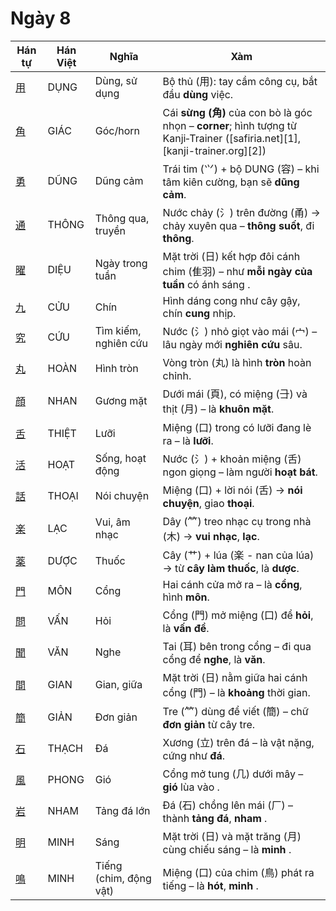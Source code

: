 <link href="styles.css" rel="stylesheet">

# Ngày 8

| Hán tự | Hán Việt | Nghĩa | Xàm |
| -------------------------------- | ------ | --------------- | ----------------------------------------------------------------------------------- |
| [<span class="stroke-order">用</span>](https://mazii.net/vi-VN/search/kanji/javi/用) | DỤNG | Dùng, sử dụng | Bộ thủ (用): tay cầm công cụ, bắt đầu **dùng** việc. |
| [<span class="stroke-order">角</span>](https://mazii.net/vi-VN/search/kanji/javi/角) | GIÁC | Góc/horn | Cái **sừng (角)** của con bò là góc nhọn – **corner**; hình tượng từ Kanji‑Trainer ([safiria.net][1], [kanji-trainer.org][2]) |
| [<span class="stroke-order">勇</span>](https://mazii.net/vi-VN/search/kanji/javi/勇) | DŨNG | Dũng cảm | Trái tim (⺍) + bộ DUNG (容) – khi tâm kiên cường, bạn sẽ **dũng cảm**. |
| [<span class="stroke-order">通</span>](https://mazii.net/vi-VN/search/kanji/javi/通) | THÔNG | Thông qua, truyền | Nước chảy (氵) trên đường (甬) → chảy xuyên qua – **thông suốt**, đi **thông**. |
| [<span class="stroke-order">曜</span>](https://mazii.net/vi-VN/search/kanji/javi/曜) | DIỆU | Ngày trong tuần | Mặt trời (日) kết hợp đôi cánh chim (隹羽) – như **mỗi ngày của tuần** có ánh sáng . |
| [<span class="stroke-order">九</span>](https://mazii.net/vi-VN/search/kanji/javi/九) | CỬU | Chín | Hình dáng cong như cây gậy, chín **cung** nhịp. |
| [<span class="stroke-order">究</span>](https://mazii.net/vi-VN/search/kanji/javi/究) | CỨU | Tìm kiếm, nghiên cứu | Nước (氵) nhỏ giọt vào mái (宀) – lâu ngày mới **nghiên cứu** sâu. |
| [<span class="stroke-order">丸</span>](https://mazii.net/vi-VN/search/kanji/javi/丸) | HOÀN | Hình tròn | Vòng tròn (丸) là hình **tròn** hoàn chỉnh. |
| [<span class="stroke-order">顔</span>](https://mazii.net/vi-VN/search/kanji/javi/顔) | NHAN | Gương mặt | Dưới mái (頁), có miệng (⺕) và thịt (月) – là **khuôn mặt**. |
| [<span class="stroke-order">舌</span>](https://mazii.net/vi-VN/search/kanji/javi/舌) | THIỆT | Lưỡi | Miệng (口) trong có lưỡi đang lè ra – là **lưỡi**. |
| [<span class="stroke-order">活</span>](https://mazii.net/vi-VN/search/kanji/javi/活) | HOẠT | Sống, hoạt động | Nước (氵) + khoản miệng (舌) ngon giọng – làm người **hoạt bát**. |
| [<span class="stroke-order">話</span>](https://mazii.net/vi-VN/search/kanji/javi/話) | THOẠI | Nói chuyện | Miệng (口) + lời nói (舌) → **nói chuyện**, giao **thoại**. |
| [<span class="stroke-order">楽</span>](https://mazii.net/vi-VN/search/kanji/javi/楽) | LẠC | Vui, âm nhạc | Dây (⺮) treo nhạc cụ trong nhà (木) → **vui nhạc**, **lạc**. |
| [<span class="stroke-order">薬</span>](https://mazii.net/vi-VN/search/kanji/javi/薬) | DƯỢC | Thuốc | Cây (艹) + lúa (楽 - nan của lúa) → từ **cây làm thuốc**, là **dược**. |
| [<span class="stroke-order">門</span>](https://mazii.net/vi-VN/search/kanji/javi/門) | MÔN | Cổng | Hai cánh cửa mở ra – là **cổng**, hình **môn**. |
| [<span class="stroke-order">問</span>](https://mazii.net/vi-VN/search/kanji/javi/問) | VẤN | Hỏi | Cổng (門) mở miệng (口) để **hỏi**, là **vấn đề**. |
| [<span class="stroke-order">聞</span>](https://mazii.net/vi-VN/search/kanji/javi/聞) | VĂN | Nghe | Tai (耳) bên trong cổng – đi qua cổng để **nghe**, là **văn**. |
| [<span class="stroke-order">間</span>](https://mazii.net/vi-VN/search/kanji/javi/間) | GIAN | Gian, giữa | Mặt trời (日) nằm giữa hai cánh cổng (門) – là **khoảng** thời gian. |
| [<span class="stroke-order">簡</span>](https://mazii.net/vi-VN/search/kanji/javi/簡) | GIẢN | Đơn giản | Tre (⺮) dùng để viết (簡) – chữ **đơn giản** từ cây tre. |
| [<span class="stroke-order">石</span>](https://mazii.net/vi-VN/search/kanji/javi/石) | THẠCH | Đá | Xương (立) trên đá – là vật nặng, cứng như **đá**. |
| [<span class="stroke-order">風</span>](https://mazii.net/vi-VN/search/kanji/javi/風) | PHONG | Gió | Cổng mở tung (几) dưới mây – **gió** lùa vào . |
| [<span class="stroke-order">岩</span>](https://mazii.net/vi-VN/search/kanji/javi/岩) | NHAM | Tảng đá lớn | Đá (石) chồng lên mái (厂) – thành **tảng đá**, **nham** . |
| [<span class="stroke-order">明</span>](https://mazii.net/vi-VN/search/kanji/javi/明) | MINH | Sáng | Mặt trời (日) và mặt trăng (月) cùng chiếu sáng – là **minh** . |
| [<span class="stroke-order">鳴</span>](https://mazii.net/vi-VN/search/kanji/javi/鳴) | MINH | Tiếng (chim, động vật) | Miệng (口) của chim (鳥) phát ra tiếng – là **hót**, **minh** . |